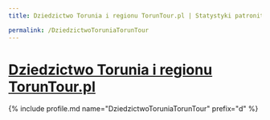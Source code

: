 ```yaml
---
title: Dziedzictwo Torunia i regionu TorunTour.pl | Statystyki patronite.pl | Patromierz

permalink: /DziedzictwoToruniaTorunTour
---
```


# [Dziedzictwo Torunia i regionu TorunTour.pl](https://patronite.pl/DziedzictwoToruniaTorunTour)

{% include profile.md name="DziedzictwoToruniaTorunTour" prefix="d" %}
